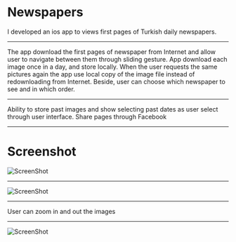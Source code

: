 # Newspapers
  I developed an ios app to views first pages of Turkish daily newspapers.

********************
  The app download the first pages of newspaper from Internet and allow user to navigate between them through sliding gesture. 
App download each image once in a day, and store locally. When the user requests the same pictures again the app use local copy of the image file instead of redownloading from Internet. Beside, user can choose which newspaper to see and in which order. 
********************
  Ability to store past images and show selecting past dates as user select through user interface. Share pages through Facebook
********************
  Screenshot
===
  ![ScreenShot](https://imageshack.com/a/img921/4822/yK28Zx.jpg)
  
 ********************
 
  ![ScreenShot](https://imageshack.com/a/img921/4148/1seXZw.jpg)
  
********************

  User can zoom in and out the images
  
  ********************
  
  ![ScreenShot](https://imageshack.com/a/img921/9253/gEinOj.jpg)

